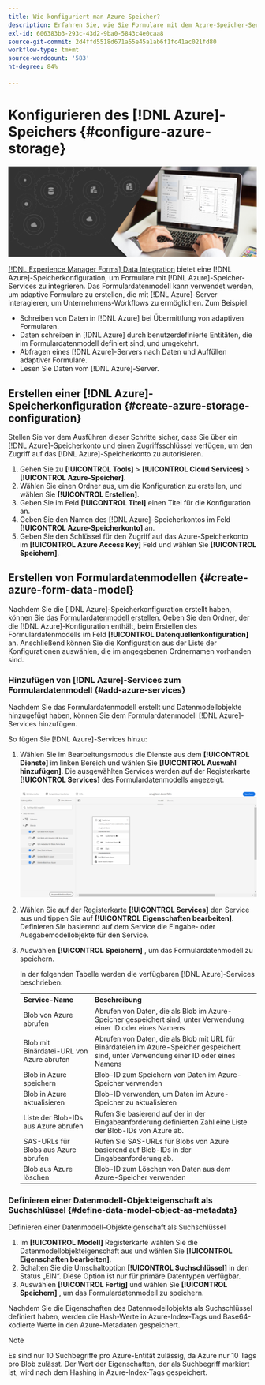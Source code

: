 ```yaml
---
title: Wie konfiguriert man Azure-Speicher?
description: Erfahren Sie, wie Sie Formulare mit dem Azure-Speicher-Server integrieren.
exl-id: 606383b3-293c-43d2-9ba0-5843c4e0caa8
source-git-commit: 2d4ffd5518d671a55e45a1ab6f1fc41ac021fd80
workflow-type: tm+mt
source-wordcount: '583'
ht-degree: 84%

---
```


# Konfigurieren des [!DNL Azure]-Speichers {#configure-azure-storage}


![data-integeration](assets/data-integeration.png)

[[!DNL Experience Manager Forms] Data Integration](data-integration.md) bietet eine [!DNL Azure]-Speicherkonfiguration, um Formulare mit [!DNL Azure]-Speicher-Services zu integrieren. Das Formulardatenmodell kann verwendet werden, um adaptive Formulare zu erstellen, die mit [!DNL Azure]-Server interagieren, um Unternehmens-Workflows zu ermöglichen. Zum Beispiel:

* Schreiben von Daten in [!DNL Azure] bei Übermittlung von adaptiven Formularen.
* Daten schreiben in [!DNL Azure] durch benutzerdefinierte Entitäten, die im Formulardatenmodell definiert sind, und umgekehrt.
* Abfragen eines [!DNL Azure]-Servers nach Daten und Auffüllen adaptiver Formulare.
* Lesen Sie Daten vom [!DNL Azure]-Server.

## Erstellen einer [!DNL Azure]-Speicherkonfiguration {#create-azure-storage-configuration}

Stellen Sie vor dem Ausführen dieser Schritte sicher, dass Sie über ein [!DNL Azure]-Speicherkonto und einen Zugriffsschlüssel verfügen, um den Zugriff auf das [!DNL Azure]-Speicherkonto zu autorisieren.

1. Gehen Sie zu **[!UICONTROL Tools]** > **[!UICONTROL Cloud Services]** > **[!UICONTROL Azure-Speicher]**.
1. Wählen Sie einen Ordner aus, um die Konfiguration zu erstellen, und wählen Sie **[!UICONTROL Erstellen]**.
1. Geben Sie im Feld **[!UICONTROL Titel]** einen Titel für die Konfiguration an.
1. Geben Sie den Namen des [!DNL Azure]-Speicherkontos im Feld **[!UICONTROL Azure-Speicherkonto]** an.
1. Geben Sie den Schlüssel für den Zugriff auf das Azure-Speicherkonto im **[!UICONTROL Azure Access Key]** Feld und wählen Sie **[!UICONTROL Speichern]**.

## Erstellen von Formulardatenmodellen {#create-azure-form-data-model}

Nachdem Sie die [!DNL Azure]-Speicherkonfiguration erstellt haben, können Sie [das Formulardatenmodell erstellen](create-form-data-models.md). Geben Sie den Ordner, der die [!DNL Azure]-Konfiguration enthält, beim Erstellen des Formulardatenmodells im Feld **[!UICONTROL Datenquellenkonfiguration]** an. Anschließend können Sie die Konfiguration aus der Liste der Konfigurationen auswählen, die im angegebenen Ordnernamen vorhanden sind.

### Hinzufügen von [!DNL Azure]-Services zum Formulardatenmodell {#add-azure-services}

Nachdem Sie das Formulardatenmodell erstellt und Datenmodellobjekte hinzugefügt haben, können Sie dem Formulardatenmodell [!DNL Azure]-Services hinzufügen.

So fügen Sie [!DNL Azure]-Services hinzu:

1. Wählen Sie im Bearbeitungsmodus die Dienste aus dem **[!UICONTROL Dienste]** im linken Bereich und wählen Sie **[!UICONTROL Auswahl hinzufügen]**. Die ausgewählten Services werden auf der Registerkarte **[!UICONTROL Services]** des Formulardatenmodells angezeigt.

   ![Ausgewählte Services hinzufügen](assets/select-services.png)

1. Wählen Sie auf der Registerkarte **[!UICONTROL Services]** den Service aus und tippen Sie auf **[!UICONTROL Eigenschaften bearbeiten]**. Definieren Sie basierend auf dem Service die Eingabe- oder Ausgabemodellobjekte für den Service.

1. Auswählen **[!UICONTROL Speichern]** , um das Formulardatenmodell zu speichern.

   In der folgenden Tabelle werden die verfügbaren [!DNL Azure]-Services beschrieben:

   <table>
    <tbody>
     <tr>
      <th><strong>Service-Name</strong></th>
      <th><strong>Beschreibung</strong></th>
     </tr>
     <tr>
      <td>Blob von Azure abrufen</td>
      <td>Abrufen von Daten, die als Blob im Azure-Speicher gespeichert sind, unter Verwendung einer ID oder eines Namens</td>
     </tr>
     <tr>
      <td>Blob mit Binärdatei-URL von Azure abrufen</td>
      <td>Abrufen von Daten, die als Blob mit URL für Binärdateien im Azure-Speicher gespeichert sind, unter Verwendung einer ID oder eines Namens</td>
     </tr>
     <tr>
      <td>Blob in Azure speichern</td>
      <td>Blob-ID zum Speichern von Daten im Azure-Speicher verwenden</td>
     </tr>
     <tr>
      <td>Blob in Azure aktualisieren</td>
      <td>Blob-ID verwenden, um Daten im Azure-Speicher zu aktualisieren</td>
     </tr>
     <tr>
      <td>Liste der Blob-IDs aus Azure abrufen</td>
      <td>Rufen Sie basierend auf der in der Eingabeanforderung definierten Zahl eine Liste der Blob-IDs von Azure ab.</td>
     </tr>
     <tr>
      <td>SAS-URLs für Blobs aus Azure abrufen</td>
      <td>Rufen Sie SAS-URLs für Blobs von Azure basierend auf Blob-IDs in der Eingabeanforderung ab.</td>
     </tr>
     <tr>
      <td>Blob aus Azure löschen</td>
      <td>Blob-ID zum Löschen von Daten aus dem Azure-Speicher verwenden</td>
     </tr>
    </tbody>
   </table>

### Definieren einer Datenmodell-Objekteigenschaft als Suchschlüssel {#define-data-model-object-as-metadata}

Definieren einer Datenmodell-Objekteigenschaft als Suchschlüssel

1. Im **[!UICONTROL Modell]** Registerkarte wählen Sie die Datenmodellobjekteigenschaft aus und wählen Sie **[!UICONTROL Eigenschaften bearbeiten]**.
1. Schalten Sie die Umschaltoption **[!UICONTROL Suchschlüssel]** in den Status „EIN“. Diese Option ist nur für primäre Datentypen verfügbar.
1. Auswählen **[!UICONTROL Fertig]** und wählen Sie **[!UICONTROL Speichern]** , um das Formulardatenmodell zu speichern.

Nachdem Sie die Eigenschaften des Datenmodellobjekts als Suchschlüssel definiert haben, werden die Hash-Werte in Azure-Index-Tags und Base64-kodierte Werte in den Azure-Metadaten gespeichert.

>[!NOTE]
>
>Es sind nur 10 Suchbegriffe pro Azure-Entität zulässig, da Azure nur 10 Tags pro Blob zulässt. Der Wert der Eigenschaften, der als Suchbegriff markiert ist, wird nach dem Hashing in Azure-Index-Tags gespeichert.

<!--

>[!MORELIKETHIS]
>
>* [Configure data sources for AEM Forms](/help/forms/configure-data-sources.md)
>* [Integrate Microsoft Dynamics 365 and Salesforce with Adaptive Forms](/help/forms/configure-msdynamics-salesforce.md)
>  [Add Forms Portal to an AEM Sites page](/help/forms/configure-forms-portal.md)

-->